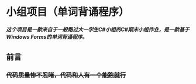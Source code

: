 # 小组项目（单词背诵程序）
***这个项目是一款来自于一般路过大一学生C#小组的C#期末小组作业，是一款基于Windows Forms的单词背诵程序。***
</br>
## 前言
### **~~代码质量惨不忍睹，代码和人有一个能跑就行~~**
